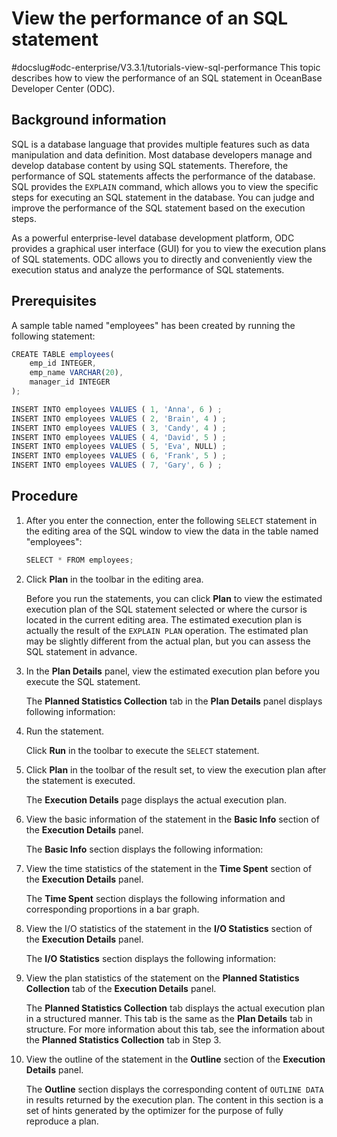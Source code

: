 View the performance of an SQL statement 
=============================================================
#docslug#odc-enterprise/V3.3.1/tutorials-view-sql-performance
This topic describes how to view the performance of an SQL statement in OceanBase Developer Center (ODC). 

Background information 
-------------------------------

SQL is a database language that provides multiple features such as data manipulation and data definition. Most database developers manage and develop database content by using SQL statements. Therefore, the performance of SQL statements affects the performance of the database. SQL provides the `EXPLAIN` command, which allows you to view the specific steps for executing an SQL statement in the database. You can judge and improve the performance of the SQL statement based on the execution steps. 

As a powerful enterprise-level database development platform, ODC provides a graphical user interface (GUI) for you to view the execution plans of SQL statements. ODC allows you to directly and conveniently view the execution status and analyze the performance of SQL statements. 

Prerequisites 
----------------------

A sample table named "employees" has been created by running the following statement:

```javascript
CREATE TABLE employees(
    emp_id INTEGER,
    emp_name VARCHAR(20),
    manager_id INTEGER
);

INSERT INTO employees VALUES ( 1, 'Anna', 6 ) ;
INSERT INTO employees VALUES ( 2, 'Brain', 4 ) ;
INSERT INTO employees VALUES ( 3, 'Candy', 4 ) ;
INSERT INTO employees VALUES ( 4, 'David', 5 ) ;
INSERT INTO employees VALUES ( 5, 'Eva', NULL) ;
INSERT INTO employees VALUES ( 6, 'Frank', 5 ) ;
INSERT INTO employees VALUES ( 7, 'Gary', 6 ) ;
```



Procedure 
------------------

1. After you enter the connection, enter the following `SELECT` statement in the editing area of the SQL window to view the data in the table named "employees": 

   ```javascript
   SELECT * FROM employees;
   ```

   




<!-- -->

2. Click **Plan** in the toolbar in the editing area. 

   Before you run the statements, you can click **Plan** to view the estimated execution plan of the SQL statement selected or where the cursor is located in the current editing area. The estimated execution plan is actually the result of the `EXPLAIN PLAN` operation. The estimated plan may be slightly different from the actual plan, but you can assess the SQL statement in advance.
   

3. In the **Plan Details** panel, view the estimated execution plan before you execute the SQL statement. 

   The **Planned Statistics Collection** tab in the **Plan Details** panel displays following information:
   






4. Run the statement. 

   Click **Run** in the toolbar to execute the `SELECT` statement.
   

5. Click **Plan** in the toolbar of the result set, to view the execution plan after the statement is executed. 

   The **Execution Details** page displays the actual execution plan.
   

6. View the basic information of the statement in the **Basic Info** section of the **Execution Details** panel. 

   The **Basic Info** section displays the following information:
   






7. View the time statistics of the statement in the **Time Spent** section of the **Execution Details** panel. 

   The **Time Spent** section displays the following information and corresponding proportions in a bar graph.
   






8. View the I/O statistics of the statement in the **I/O Statistics** section of the **Execution Details** panel. 

   The **I/O Statistics** section displays the following information:
   






9. View the plan statistics of the statement on the **Planned Statistics Collection** tab of the **Execution Details** panel. 

   The **Planned Statistics Collection** tab displays the actual execution plan in a structured manner. This tab is the same as the **Plan Details** tab in structure. For more information about this tab, see the information about the **Planned Statistics Collection** tab in Step 3.
   

10. View the outline of the statement in the **Outline** section of the **Execution Details** panel. 

    The **Outline** section displays the corresponding content of `OUTLINE DATA` in results returned by the execution plan. The content in this section is a set of hints generated by the optimizer for the purpose of fully reproduce a plan.
    



